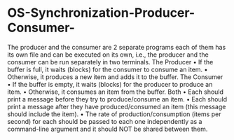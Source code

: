 # OS-Synchronization-Producer-Consumer-
The producer and the consumer are 2 separate programs each of them has its own file and can be executed on its own, i.e., the producer and the consumer can be run separately in two terminals. The Producer • If the buffer is full, it waits (blocks) for the consumer to consume an item. • Otherwise, it produces a new item and adds it to the buffer. The Consumer • If the buffer is empty, it waits (blocks) for the producer to produce an item. • Otherwise, it consumes an item from the buffer. Both • Each should print a message before they try to produce/consume an item. • Each should print a message after they have produced/consumed an item (this message should include the item). • The rate of production/consumption (items per second) for each should be passed to each one independently as a command-line argument and it should NOT be shared between them.
